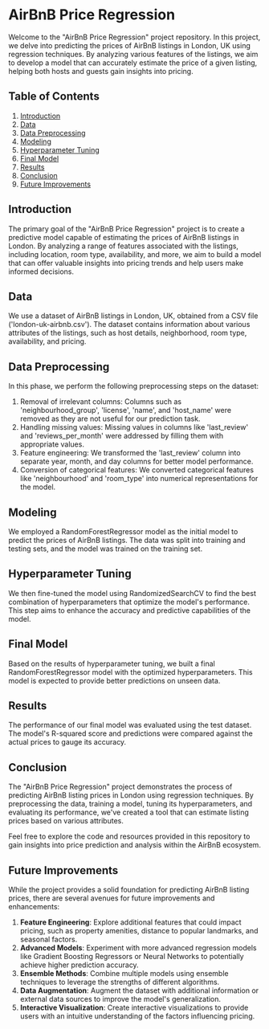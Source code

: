 # AirBnB Price Regression

Welcome to the "AirBnB Price Regression" project repository. In this project, we delve into predicting the prices of AirBnB listings in London, UK using regression techniques. By analyzing various features of the listings, we aim to develop a model that can accurately estimate the price of a given listing, helping both hosts and guests gain insights into pricing.

## Table of Contents

1. [Introduction](#introduction)
2. [Data](#data)
3. [Data Preprocessing](#data-preprocessing)
4. [Modeling](#modeling)
5. [Hyperparameter Tuning](#hyperparameter-tuning)
6. [Final Model](#final-model)
7. [Results](#results)
8. [Conclusion](#conclusion)
9. [Future Improvements](#future-improvements)

## Introduction

The primary goal of the "AirBnB Price Regression" project is to create a predictive model capable of estimating the prices of AirBnB listings in London. By analyzing a range of features associated with the listings, including location, room type, availability, and more, we aim to build a model that can offer valuable insights into pricing trends and help users make informed decisions.

## Data

We use a dataset of AirBnB listings in London, UK, obtained from a CSV file ('london-uk-airbnb.csv'). The dataset contains information about various attributes of the listings, such as host details, neighborhood, room type, availability, and pricing.

## Data Preprocessing

In this phase, we perform the following preprocessing steps on the dataset:

1. Removal of irrelevant columns: Columns such as 'neighbourhood_group', 'license', 'name', and 'host_name' were removed as they are not useful for our prediction task.
2. Handling missing values: Missing values in columns like 'last_review' and 'reviews_per_month' were addressed by filling them with appropriate values.
3. Feature engineering: We transformed the 'last_review' column into separate year, month, and day columns for better model performance.
4. Conversion of categorical features: We converted categorical features like 'neighbourhood' and 'room_type' into numerical representations for the model.

## Modeling

We employed a RandomForestRegressor model as the initial model to predict the prices of AirBnB listings. The data was split into training and testing sets, and the model was trained on the training set.

## Hyperparameter Tuning

We then fine-tuned the model using RandomizedSearchCV to find the best combination of hyperparameters that optimize the model's performance. This step aims to enhance the accuracy and predictive capabilities of the model.

## Final Model

Based on the results of hyperparameter tuning, we built a final RandomForestRegressor model with the optimized hyperparameters. This model is expected to provide better predictions on unseen data.

## Results

The performance of our final model was evaluated using the test dataset. The model's R-squared score and predictions were compared against the actual prices to gauge its accuracy.

## Conclusion

The "AirBnB Price Regression" project demonstrates the process of predicting AirBnB listing prices in London using regression techniques. By preprocessing the data, training a model, tuning its hyperparameters, and evaluating its performance, we've created a tool that can estimate listing prices based on various attributes.

Feel free to explore the code and resources provided in this repository to gain insights into price prediction and analysis within the AirBnB ecosystem.

## Future Improvements

While the project provides a solid foundation for predicting AirBnB listing prices, there are several avenues for future improvements and enhancements:

1. **Feature Engineering**: Explore additional features that could impact pricing, such as property amenities, distance to popular landmarks, and seasonal factors.
2. **Advanced Models**: Experiment with more advanced regression models like Gradient Boosting Regressors or Neural Networks to potentially achieve higher prediction accuracy.
3. **Ensemble Methods**: Combine multiple models using ensemble techniques to leverage the strengths of different algorithms.
4. **Data Augmentation**: Augment the dataset with additional information or external data sources to improve the model's generalization.
5. **Interactive Visualization**: Create interactive visualizations to provide users with an intuitive understanding of the factors influencing pricing.
